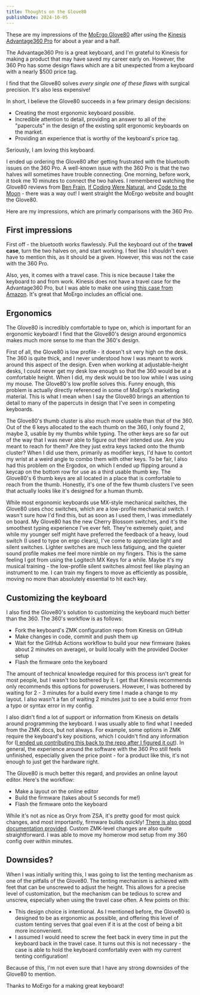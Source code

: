 ```yaml
---
title: Thoughts on the Glove80
publishDate: 2024-10-05
---
```


These are my impressions of the [MoErgo
Glove80](https://www.moergo.com/collections/glove80-keyboards/products/glove80-ergonomic-keyboard-revision-2-with-cherry-blossom-30gf-silent-linear-switches?variant=50146620965137)
after using the [Kinesis Advantage360
Pro](https://kinesis-ergo.com/shop/adv360pro/) for about a year and a half.

The Advantage360 Pro is a great keyboard, and I'm grateful to Kinesis for making
a product that may have saved my career early on. However, the 360 Pro has some
design flaws which are a bit unexpected from a keyboard with a nearly $500 price
tag.

I find that the Glove80 solves *every single one of these flaws* with surgical
precision. It's also less expensive!

In short, I believe the Glove80 succeeds in a few primary design decisions:

- Creating the most ergonomic keyboard possible.
- Incredible attention to detail, providing an answer to all of the "papercuts"
in the design of the existing split ergonomic keyboards on the market.
- Providing an experience that is worthy of the keyboard's price tag.

Seriously, I am loving this keyboard.

I ended up ordering the Glove80 after getting frustrated with the bluetooth
issues on the 360 Pro. A well-known issue with the 360 Pro is that the two
halves will sometimes have trouble connecting. One morning, before work, it took
me 10 minutes to connect the two halves. I remembered watching the Glove80
reviews from [Ben Frain](https://youtu.be/Q-mNGb7-Ywo), [If Coding Were
Natural](https://youtu.be/iwjtiNxAkMA), and [Code to the
Moon](https://youtu.be/PFFa3h7eLWM) - there was a way out! I went straight the
MoErgo website and bought the Glove80.

Here are my impressions, which are primarly comparisons with the 360 Pro. 

## First impressions

First off - the bluetooth works flawlessly. Pull the keyboard out of the **travel
case**, turn the two halves on, and start working. I feel like I shouldn't even
have to mention this, as it should be a given. However, this was not the case
with the 360 Pro.

Also, yes, it comes with a travel case. This is nice because I take the keyboard
to and from work. Kinesis does not have a travel case for the Advantage360 Pro,
but I was able to make one using [this case from
Amazon](https://www.amazon.com/gp/product/B09WBWTL8B/). It's great that MoErgo
includes an official one.

## Ergonomics

The Glove80 is incredibly comfortable to type on, which is important for an
ergonomic keyboard! I find that the Glove80's design around ergonomics makes
much more sense to me than the 360's design.

First of all, the Glove80 is low profile - it doesn't sit very high on the desk.
The 360 is quite thick, and I never understood how I was meant to work around
this aspect of the design. Even when working at adjustable-height desks, I could
never get my desk low enough so that the 360 would be at a comfortable height.
When I did, my desk would be too low while I was using my mouse. The Glove80's
low profile solves this. Funny enough, this problem is actually directly
referenced in some of MoErgo's marketing material. This is what I mean when I
say the Glove80 brings an attention to detail to many of the papercuts in design
that I've seen in competing keyboards.

The Glove80's thumb cluster is also much more usable than that of the 360. Out
of the 6 keys allocated to the each thumb on the 360, I only found 2, maybe 3,
usable by my thumbs while typing. The other keys are so far out of the way that
I was never able to figure out their intended use. Are you meant to reach for
them? Are they just extra keys tacked onto the thumb cluster? When I did use
them, primarily as modifier keys, I'd have to contort my wrist at a weird angle
to combo them with other keys. To be fair, I also had this problem on the
Ergodox, on which I ended up flipping around a keycap on the bottom row for use
as a third usable thumb key. The Glove80's 6 thumb keys are all located in a place that
is comfortable to reach from the thumb. Honestly, it's one of the few thumb
clusters I've seen that actually looks like it's designed for a human thumb.

While most ergonomic keyboards use MX-style mechanical switches, the Glove80
uses choc switches, which are a low-profile mechanical switch. I wasn't sure how
I'd find this, but as soon as I used them, I was immediately on board. My
Glove80 has the new Cherry Blossom switches, and it's the smoothest typing
experience I've ever felt. They're extremely quiet, and while my younger self
might have preferred the feedback of a heavy, loud switch (I used to type on
ergo clears), I've come to appreciate light and silent switches. Lighter
switches are much less fatiguing, and the quieter sound profile makes me feel
more nimble on my fingers. This is the same feeling I got from using the
Logitech MX Keys for a while. Maybe it's my musical training - the low-profile
silent switches almost feel like playing an instrument to me. I can train my
fingers to move as efficiently as possible, moving no more than absolutely
essential to hit each key.

## Customizing the keyboard

I also find the Glove80's solution to customizing the keyboard much better than
the 360. The 360's workflow is as follows:

- Fork the keyboard's ZMK configuration repo from Kinesis on GitHub
- Make changes in code, commit and push them up
- Wait for the GitHub Actions workflow to build your new firmware (takes about 2
  minutes on average), or build locally with the provided Docker setup
- Flash the firmware onto the keyboard

The amount of technical knowledge required for this process isn't great for most
people, but I wasn't too bothered by it. I get that Kinesis recommends only
recommends this options for powerusers. However, I was bothered by waiting for
2 - 3 minutes for a build every time I made a change to my layout. I also wasn't
a fan of waiting 2 minutes just to see a build error from a typo or syntax error
in my config.

I also didn't find a lot of support or information from Kinesis on
details around programming the keyboard. I was usually able to find what I
needed from the ZMK docs, but not always. For example, some options in ZMK
require the keyboard's key positions, which I couldn't find any information for
([I ended up contributing this back to the repo after I figured it
out](https://github.com/KinesisCorporation/Adv360-Pro-ZMK/issues/217)). In
general, the experience around the software with the 360 Pro still feels
unfinished, especially given the price point - for a product like this, it's not
enough to just get the hardware right.

The Glove80 is much better this regard, and provides an online layout editor.
Here's the workflow:

- Make a layout on the online editor
- Build the firmware (takes about 5 seconds for me!)
- Flash the firmware onto the keyboard

While it's not as nice as Oryx from ZSA, it's pretty good for most quick
changes, and most importantly, firmware builds quickly! [There is also good
documentation provided](https://docs.moergo.com/layout-editor-guide/). Custom
ZMK-level changes are also quite straightforward. I was able to move my homerow
mod setup from my 360 config over within minutes.

## Downsides?

When I was initially writing this, I was going to list the tenting mechanism as
one of the pitfalls of the Glove80. The tenting mechanism is achieved with feet
that can be unscrewed to adjust the height. This allows for a precise level of
customization, but the mechanism can be tedious to screw and unscrew, especially
when using the travel case often. A few points on this:

- This design choice is intentional. As I mentioned before, the Glove80 is
designed to be as ergonomic as possible, and offering this level of custom
tenting serves that goal even if it is at the cost of being a bit more
inconvenient.
- I assumed I would need to screw the feet back in every time in put the
keyboard back in the travel case. It turns out this is not necessary - the case
is able to hold the keyboard comfortably even with my current tenting
configuration!

Because of this, I'm not even sure that I have any strong downsides of the
Glove80 to mention.

Thanks to MoErgo for a making great keyboard!
